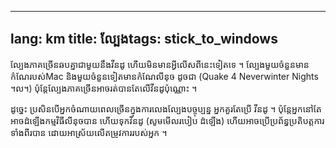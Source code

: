 
---
lang: km
title: ល្បែង​
tags: stick_to_windows
---

ល្បែង​ភាគ​ច្រើន​ឆប​គ្នា​​​ជា​មួយ​នឹង​​​វីន​ដូ​ ហើយ​មិន​មាន​​អ្វី​លើស​ពី​នេះ​ទៀត​​ទេ​ ។ ល្បែង​​មួយ​ចំនួន​​មាន​កំណែ​របស់​ Mac និង​មួយ​ចំនួន​ទៀត​​មាន​កំណែ​លីនុច​ ដូច​ជា (Quake 4
Neverwinter Nights ។ល។) ប៉ុន្តែ​ល្បែង​ភាគ​ច្រើន​អាច​រត់​បាន​តែ​លើ​វីនដូ​ប៉ុណ្ណោះ ។

ដូច្នេះ​ ប្រសិន​​បើ​អ្នក​ចំណាយ​ពេល​ច្រើន​ក្នុង​ការ​​លេង​ល្បែង​បច្ចុប្បន្ន​ អ្នក​គួរ​តែ​ប្រើ​ 
​វីនដូ ។ ប៉ុន្តែ​អ្នក​នៅ​តែអាច​ដំឡើង​កម្ម​វិធី​លីនុច​បាន​ ហើយ​ទុក​​​វីន​ដូ (សូម​មើល​របៀប​ 
ដំឡើង​) ហើយ​​អាច​​ប្រើ​​​ប្រព័ន្ធ​ប្រតិបត្ត​ការ​​ទាំង​ពីរ​បាន​ ដោយ​អាស្រ័យ​លើ​តម្រូវ​ការ​របស់​អ្នក​ ។

